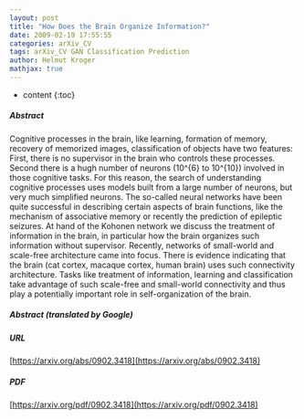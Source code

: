 ```yaml
---
layout: post
title: "How Does the Brain Organize Information?"
date: 2009-02-19 17:55:55
categories: arXiv_CV
tags: arXiv_CV GAN Classification Prediction
author: Helmut Kroger
mathjax: true
---
```


* content
{:toc}

##### Abstract
Cognitive processes in the brain, like learning, formation of memory, recovery of memorized images, classification of objects have two features: First, there is no supervisor in the brain who controls these processes. Second there is a hugh number of neurons (10^{6} to 10^{10}) involved in those cognitive tasks. For this reason, the search of understanding cognitive processes uses models built from a large number of neurons, but very much simplified neurons. The so-called neural networks have been quite successful in describing certain aspects of brain functions, like the mechanism of associative memory or recently the prediction of epileptic seizures. At hand of the Kohonen network we discuss the treatment of information in the brain, in particular how the brain organizes such information without supervisor. Recently, networks of small-world and scale-free architecture came into focus. There is evidence indicating that the brain (cat cortex, macaque cortex, human brain) uses such connectivity architecture. Tasks like treatment of information, learning and classification take advantage of such scale-free and small-world connectivity and thus play a potentially important role in self-organization of the brain.

##### Abstract (translated by Google)


##### URL
[https://arxiv.org/abs/0902.3418](https://arxiv.org/abs/0902.3418)

##### PDF
[https://arxiv.org/pdf/0902.3418](https://arxiv.org/pdf/0902.3418)

